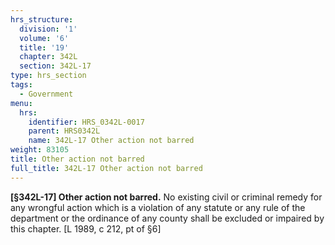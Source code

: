 ```yaml
---
hrs_structure:
  division: '1'
  volume: '6'
  title: '19'
  chapter: 342L
  section: 342L-17
type: hrs_section
tags:
  - Government
menu:
  hrs:
    identifier: HRS_0342L-0017
    parent: HRS0342L
    name: 342L-17 Other action not barred
weight: 83105
title: Other action not barred
full_title: 342L-17 Other action not barred
---
```

**[§342L-17] Other action not barred.** No existing civil or criminal remedy for any wrongful action which is a violation of any statute or any rule of the department or the ordinance of any county shall be excluded or impaired by this chapter. [L 1989, c 212, pt of §6]
